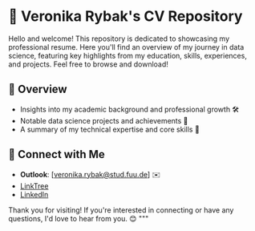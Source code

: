 # 📝 Veronika Rybak's CV Repository

Hello and welcome! This repository is dedicated to showcasing my professional resume. Here you'll find an overview of my journey in data science, featuring key highlights from my education, skills, experiences, and projects. Feel free to browse and download!

## 📌 Overview
- Insights into my academic background and professional growth 🛠️  
- Notable data science projects and achievements 🚀  
- A summary of my technical expertise and core skills 📘  

## 🤝 Connect with Me
- **Outlook**: [veronika.rybak@stud.fuu.de] ✉️  
- [LinkTree](https://linktr.ee/nfischer)
- [LinkedIn](https://www.linkedin.com/in/veronika-rybak-55379a337/)

Thank you for visiting! If you're interested in connecting or have any questions, I'd love to hear from you. 😊
"""

